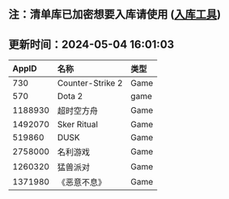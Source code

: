 ## 注：清单库已加密想要入库请使用 ([入库工具](https://github.com/BlankTMing/ManifestAutoUpdate/releases))

## 更新时间：2024-05-04 16:01:03
| AppID | 名称 | 类型  |
| :-------------------- | :----------------------------- | :----------- |
| 730 | Counter-Strike 2| Game |
| 570 | Dota 2| game |
| 1188930 | 超时空方舟| Game |
| 1492070 | Sker Ritual| Game |
| 519860 | DUSK| Game |
| 2758000 | 名利游戏| Game |
| 1260320 | 猛兽派对| Game |
| 1371980 | 《恶意不息》| Game |
